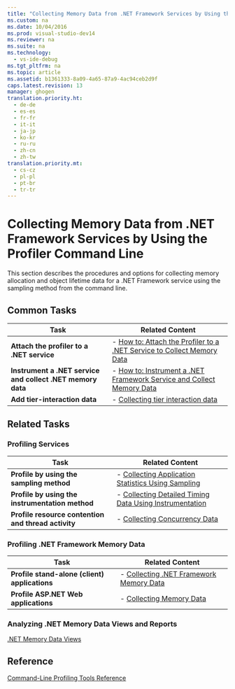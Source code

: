 ```yaml
---
title: "Collecting Memory Data from .NET Framework Services by Using the Profiler Command Line"
ms.custom: na
ms.date: 10/04/2016
ms.prod: visual-studio-dev14
ms.reviewer: na
ms.suite: na
ms.technology: 
  - vs-ide-debug
ms.tgt_pltfrm: na
ms.topic: article
ms.assetid: b1361333-8a09-4a65-87a9-4ac94ceb2d9f
caps.latest.revision: 13
manager: ghogen
translation.priority.ht: 
  - de-de
  - es-es
  - fr-fr
  - it-it
  - ja-jp
  - ko-kr
  - ru-ru
  - zh-cn
  - zh-tw
translation.priority.mt: 
  - cs-cz
  - pl-pl
  - pt-br
  - tr-tr
---
```

# Collecting Memory Data from .NET Framework Services by Using the Profiler Command Line
This section describes the procedures and options for collecting memory allocation and object lifetime data for a .NET Framework service using the sampling method from the command line.  
  
## Common Tasks  
  
|Task|Related Content|  
|----------|---------------------|  
|**Attach the profiler to a .NET service**|-   [How to: Attach the Profiler to a .NET Service to Collect Memory Data](../VS_IDE/How-to--Attach-the-Profiler-to-a-.NET-Service-to-Collect-Memory-Data-by-Using-the-Command-Line.md)|  
|**Instrument a .NET service and collect .NET memory data**|-   [How to: Instrument a .NET Framework Service and Collect Memory Data](../VS_IDE/How-to--Instrument-a-.NET-Framework-Service-and-Collect-Memory-Data-by-Using-the-Profiler-Command-Line.md)|  
|**Add tier-interaction data**|-   [Collecting tier interaction data](../VS_IDE/Adding-tier-interaction-data-from-the-command-line.md)|  
  
## Related Tasks  
  
### Profiling Services  
  
|Task|Related Content|  
|----------|---------------------|  
|**Profile by using the sampling method**|-   [Collecting Application Statistics Using Sampling](../VS_IDE/Collecting-Application-Statistics-for-Services-by-Using-the-Profiler-Sampling-Method.md)|  
|**Profile by using the instrumentation method**|-   [Collecting Detailed Timing Data Using Instrumentation](../VS_IDE/Collecting-Detailed-Timing-Data-for-Services-by-Using-the-Instrumentation-Method-from-the-Profiler-Command-Line.md)|  
|**Profile resource contention and thread activity**|-   [Collecting Concurrency Data](../VS_IDE/Collecting-Concurrency-Data-for-a-Service-by-Using-the-Profiler-Command-Line.md)|  
  
### Profiling .NET Framework Memory Data  
  
|Task|Related Content|  
|----------|---------------------|  
|**Profile stand-alone (client) applications**|-   [Collecting .NET Framework Memory Data](../VS_IDE/Collecting-.NET-Framework-Memory-Data-for-Stand-Alone-Applications-by-Using-the-Profiler-Command-Line.md)|  
|**Profile ASP.NET Web applications**|-   [Collecting Memory Data](../VS_IDE/Collecting-Memory-Data-from-an-ASP.NET-Web-Application-by-Using-the-Profiler-Command-Line.md)|  
  
### Analyzing .NET Memory Data Views and Reports  
 [.NET Memory Data Views](../VS_IDE/.NET-Memory-Data-Views.md)  
  
## Reference  
 [Command-Line Profiling Tools Reference](../VS_IDE/Command-Line-Profiling-Tools-Reference.md)